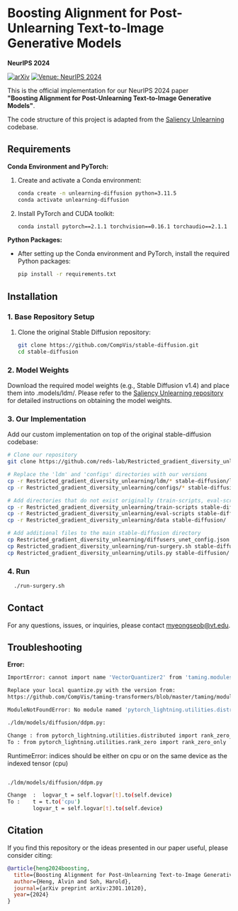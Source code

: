# Boosting Alignment for Post-Unlearning Text-to-Image Generative Models

**NeurIPS 2024**

[![arXiv](https://img.shields.io/badge/arXiv-2301.10120-red.svg)](--)
[![Venue: NeurIPS 2024](https://img.shields.io/badge/Venue-NeurIPS%202024-blue.svg)](https://nips.cc/)


This is the official implementation for our NeurIPS 2024 paper  
**"Boosting Alignment for Post-Unlearning Text-to-Image Generative Models"**.

The code structure of this project is adapted from the [Saliency Unlearning](https://github.com/OPTML-Group/Unlearn-Saliency/tree/master/SD) codebase.

## Requirements

**Conda Environment and PyTorch:**
1. Create and activate a Conda environment:
    ```bash
    conda create -n unlearning-diffusion python=3.11.5
    conda activate unlearning-diffusion
    ```

2. Install PyTorch and CUDA toolkit:
    ```bash
    conda install pytorch==2.1.1 torchvision==0.16.1 torchaudio==2.1.1 pytorch-cuda=12.1 -c pytorch -c nvidia
    ```

**Python Packages:**
- After setting up the Conda environment and PyTorch, install the required Python packages:
    ```bash
    pip install -r requirements.txt
    ```

## Installation

### 1. Base Repository Setup
1. Clone the original Stable Diffusion repository:
    ```bash
    git clone https://github.com/CompVis/stable-diffusion.git
    cd stable-diffusion
    ```

### 2. Model Weights
Download the required model weights (e.g., Stable Diffusion v1.4) and place them into .models/ldm/. 
Please refer to the [Saliency Unlearning repository](https://github.com/OPTML-Group/Unlearn-Saliency/tree/master/SD) for detailed instructions on obtaining the model weights.

### 3. Our Implementation
Add our custom implementation on top of the original stable-diffusion codebase:

```bash
# Clone our repository
git clone https://github.com/reds-lab/Restricted_gradient_diversity_unlearning.git

# Replace the 'ldm' and 'configs' directories with our versions
cp -r Restricted_gradient_diversity_unlearning/ldm/* stable-diffusion/ldm/
cp -r Restricted_gradient_diversity_unlearning/configs/* stable-diffusion/configs/

# Add directories that do not exist originally (train-scripts, eval-scripts, data)
cp -r Restricted_gradient_diversity_unlearning/train-scripts stable-diffusion/
cp -r Restricted_gradient_diversity_unlearning/eval-scripts stable-diffusion/
cp -r Restricted_gradient_diversity_unlearning/data stable-diffusion/

# Add additional files to the main stable-diffusion directory
cp Restricted_gradient_diversity_unlearning/diffusers_unet_config.json stable-diffusion/
cp Restricted_gradient_diversity_unlearning/run-surgery.sh stable-diffusion/
cp Restricted_gradient_diversity_unlearning/utils.py stable-diffusion/
```

### 4. Run 

```bash
  ./run-surgery.sh
```

## Contact

For any questions, issues, or inquiries, please contact [myeongseob@vt.edu](mailto:myeongseob@vt.edu).


## Troubleshooting

**Error:**
```bash
ImportError: cannot import name 'VectorQuantizer2' from 'taming.modules.vqvae.quantize' (/home/myeongseob/miniconda3/envs/unlearning-diffusion/lib/python3.11/site-packages/taming/modules/vqvae/quantize.py)

Replace your local quantize.py with the version from:
https://github.com/CompVis/taming-transformers/blob/master/taming/modules/vqvae/quantize.py
```

```bash
ModuleNotFoundError: No module named 'pytorch_lightning.utilities.distributed'

./ldm/models/diffusion/ddpm.py:

Change : from pytorch_lightning.utilities.distributed import rank_zero_only
To : from pytorch_lightning.utilities.rank_zero import rank_zero_only
```

RuntimeError: indices should be either on cpu or on the same device as the indexed tensor (cpu)
```bash

./ldm/models/diffusion/ddpm.py 

Change  :  logvar_t = self.logvar[t].to(self.device)
To :    t = t.to('cpu')
        logvar_t = self.logvar[t].to(self.device)
```

## Citation

If you find this repository or the ideas presented in our paper useful, please consider citing:

```bibtex
@article{heng2024boosting,
  title={Boosting Alignment for Post-Unlearning Text-to-Image Generative Models},
  author={Heng, Alvin and Soh, Harold},
  journal={arXiv preprint arXiv:2301.10120},
  year={2024}
}

